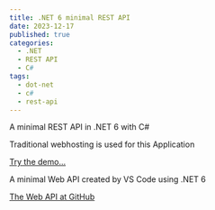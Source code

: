 ```yaml
---
title: .NET 6 minimal REST API 
date: 2023-12-17
published: true
categories:
  - .NET
  - REST API
  - C#
tags:
  - dot-net
  - c#
  - rest-api
---
```



A minimal REST API in .NET 6 with C#

Traditional webhosting is used for this Application

<a href="https://dotnet.minimal.api.persteenolsen.com/products" target="_blank" title="Minimal Web API in .NET 6">Try the demo...</a>

<p>A minimal Web API created by VS Code using .NET 6</p>

<a href="https://github.com/persteenolsen/dotnet-6-minimal-api" target="_blank">The Web API at GitHub</a>
